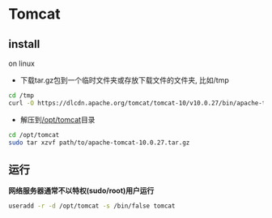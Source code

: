 # Tomcat

## install

on linux

- 下载tar.gz包到一个临时文件夹或存放下载文件的文件夹, 比如/tmp

```bash
cd /tmp
curl -O https://dlcdn.apache.org/tomcat/tomcat-10/v10.0.27/bin/apache-tomcat-10.0.27.tar.gz
```

- 解压到[/opt/tomcat](Linux_System_Directory.md)目录

```bash
cd /opt/tomcat
sudo tar xzvf path/to/apache-tomcat-10.0.27.tar.gz
```

## 运行

**网络服务器通常不以特权(sudo/root)用户运行**

```bash
useradd -r -d /opt/tomcat -s /bin/false tomcat
```